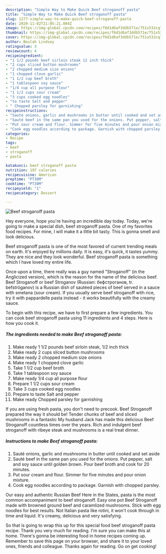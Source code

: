 ```yaml
---
description: "Simple Way to Make Quick Beef stroganoff pasta"
title: "Simple Way to Make Quick Beef stroganoff pasta"
slug: 1277-simple-way-to-make-quick-beef-stroganoff-pasta
date: 2020-11-02T21:05:21.004Z
image: https://img-global.cpcdn.com/recipes/f6d1d6af3ddb571e/751x532cq70/beef-stroganoff-pasta-recipe-main-photo.jpg
thumbnail: https://img-global.cpcdn.com/recipes/f6d1d6af3ddb571e/751x532cq70/beef-stroganoff-pasta-recipe-main-photo.jpg
cover: https://img-global.cpcdn.com/recipes/f6d1d6af3ddb571e/751x532cq70/beef-stroganoff-pasta-recipe-main-photo.jpg
author: Beulah Lindsey
ratingvalue: 3
reviewcount: 4
recipeingredient:
- "1 1/2 pounds beef sirloin steak 12 inch thick"
- "2 cups sliced button mushrooms"
- "2 chopped medium size onions"
- "1 chopped clove garlic"
- "1 1/2 cup beef broth"
- "1 tablespoon soy sauce"
- "1/4 cup all purpose flour"
- "1 1/2 cups sour cream"
- "3 cups cooked egg noodles"
- "to taste Salt and pepper"
- " Chopped parsley for garnishing"
recipeinstructions:
- "Sauté onions, garlic and mushrooms in butter until cooked and set aside"
- "Sauté beef in the same pan you used for the onions. Put pepper, salt and soy sauce until golden brown. Pour beef broth and cook for 20 minutes."
- "Put sour cream and flour. Simmer for five minutes and pour onion mixture."
- "Cook egg noodles according to package. Garnish with chopped parsley."
categories:
- Recipe
tags:
- beef
- stroganoff
- pasta

katakunci: beef stroganoff pasta 
nutrition: 197 calories
recipecuisine: American
preptime: "PT30M"
cooktime: "PT30M"
recipeyield: "1"
recipecategory: Dessert

---
```



![Beef stroganoff pasta](https://img-global.cpcdn.com/recipes/f6d1d6af3ddb571e/751x532cq70/beef-stroganoff-pasta-recipe-main-photo.jpg)

Hey everyone, hope you're having an incredible day today. Today, we're going to make a special dish, beef stroganoff pasta. One of my favorites food recipes. For mine, I will make it a little bit tasty. This is gonna smell and look delicious.

Beef stroganoff pasta is one of the most favored of current trending meals on earth. It's enjoyed by millions daily. It is easy, it's quick, it tastes yummy. They are nice and they look wonderful. Beef stroganoff pasta is something which I have loved my entire life.

Once upon a time, there really was a guy named &#34;Stroganoff&#34; (in the Anglicized version), which is the reason for the name of the delicious beef. Beef Stroganoff or beef Stroganov (Russian: бефстроганов, tr. befstróganov) is a Russian dish of sautéed pieces of beef served in a sauce with smetana (sour cream). If you usually serve beef stroganoff with rice, try it with pappardelle pasta instead - it works beautifully with the creamy sauce.


To begin with this recipe, we have to first prepare a few ingredients. You can cook beef stroganoff pasta using 11 ingredients and 4 steps. Here is how you cook it.

<!--inarticleads1-->

##### The ingredients needed to make Beef stroganoff pasta:

1. Make ready 1 1/2 pounds beef sirloin steak, 1/2 inch thick
1. Make ready 2 cups sliced button mushrooms
1. Make ready 2 chopped medium size onions
1. Make ready 1 chopped clove garlic
1. Take 1 1/2 cup beef broth
1. Take 1 tablespoon soy sauce
1. Make ready 1/4 cup all purpose flour
1. Prepare 1 1/2 cups sour cream
1. Take 3 cups cooked egg noodles
1. Prepare to taste Salt and pepper
1. Make ready  Chopped parsley for garnishing


If you are using fresh pasta, you don&#39;t need to precook. Beef Stroganoff prepared the way it should be! Tender chunks of beef and sliced mushrooms in a fantastic My husband Jack has made this delicious Beef Stroganoff countless times over the years. Rich and indulgent beef stroganoff with ribeye steak and mushrooms is a real treat dinner. 

<!--inarticleads2-->

##### Instructions to make Beef stroganoff pasta:

1. Sauté onions, garlic and mushrooms in butter until cooked and set aside
1. Sauté beef in the same pan you used for the onions. Put pepper, salt and soy sauce until golden brown. Pour beef broth and cook for 20 minutes.
1. Put sour cream and flour. Simmer for five minutes and pour onion mixture.
1. Cook egg noodles according to package. Garnish with chopped parsley.


Our easy and authentic Russian Beef Here in the States, pasta is the most common accompaniment to beef stroganoff. Easy one pot Beef Stroganoff made with browned ground beef and caramlized mushrooms. Stick with egg noodles for best results. Not Italian pasta like rotini, it won&#39;t cook through in time and liquid. It&#39;s creamy, delicious and very satisfying. 

So that is going to wrap this up for this special food beef stroganoff pasta recipe. Thank you very much for reading. I'm sure you can make this at home. There's gonna be interesting food in home recipes coming up. Remember to save this page on your browser, and share it to your loved ones, friends and colleague. Thanks again for reading. Go on get cooking!
